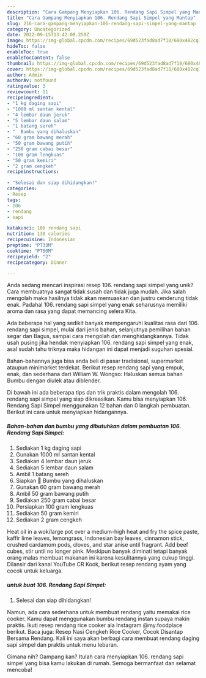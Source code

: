 ```yaml
---
description: "Cara Gampang Menyiapkan 106. Rendang Sapi Simpel yang Mantap"
title: "Cara Gampang Menyiapkan 106. Rendang Sapi Simpel yang Mantap"
slug: 216-cara-gampang-menyiapkan-106-rendang-sapi-simpel-yang-mantap
category: Uncategorized
date: 2022-09-15T13:42:08.259Z
image: https://img-global.cpcdn.com/recipes/69d523fad8ad7f18/680x482cq70/106-rendang-sapi-simpel-foto-resep-utama.jpg
hideToc: false
enableToc: true
enableTocContent: false
thumbnail: https://img-global.cpcdn.com/recipes/69d523fad8ad7f18/680x482cq70/106-rendang-sapi-simpel-foto-resep-utama.jpg
cover: https://img-global.cpcdn.com/recipes/69d523fad8ad7f18/680x482cq70/106-rendang-sapi-simpel-foto-resep-utama.jpg
author: Admin
authorAv: notfound
ratingvalue: 3
reviewcount: 11
recipeingredient:
- "1 kg daging sapi"
- "1000 ml santan kental"
- "4 lembar daun jeruk"
- "5 lembar daun salam"
- "1 batang sereh"
- "  Bumbu yang dihaluskan"
- "60 gram bawang merah"
- "50 gram bawang putih"
- "250 gram cabai besar"
- "100 gram lengkuas"
- "50 gram kemiri"
- "2 gram cengkeh"
recipeinstructions:

- "Selesai dan siap dihidangkan!"
categories:
- Resep
tags:
- 106
- rendang
- sapi

katakunci: 106 rendang sapi 
nutrition: 130 calories
recipecuisine: Indonesian
preptime: "PT33M"
cooktime: "PT60M"
recipeyield: "2"
recipecategory: Dinner

---
```





Anda sedang mencari inspirasi resep 106. rendang sapi simpel yang unik? Cara membuatnya sangat tidak susah dan tidak juga mudah. Jika salah mengolah maka hasilnya tidak akan memuaskan dan justru cenderung tidak enak. Padahal 106. rendang sapi simpel yang enak seharusnya memiliki aroma dan rasa yang dapat memancing selera Kita.





Ada beberapa hal yang sedikit banyak mempengaruhi kualitas rasa dari 106. rendang sapi simpel, mulai dari jenis bahan, selanjutnya pemilihan bahan segar dan Bagus, sampai cara mengolah dan menghidangkannya. Tidak usah pusing jika hendak menyiapkan 106. rendang sapi simpel yang enak,      asal sudah tahu triknya maka hidangan ini dapat menjadi suguhan spesial.














Bahan-bahannya juga bisa anda beli di pasar tradisional, supermarket ataupun minimarket terdekat. Berikut resep rendang sapi yang empuk, enak, dan sederhana dari William W. Wongso: Haluskan semua bahan Bumbu dengan diulek atau diblender.






Di bawah ini ada beberapa tips dan trik praktis dalam mengolah 106. rendang sapi simpel yang siap dikreasikan. Kamu bisa menyiapkan 106. Rendang Sapi Simpel menggunakan 12 bahan dan 0 langkah pembuatan. Berikut ini cara untuk menyiapkan hidangannya.

<!--inarticleads1-->

##### Bahan-bahan dan bumbu yang dibutuhkan dalam pembuatan 106. Rendang Sapi Simpel:

1. Sediakan 1 kg daging sapi
1. Gunakan 1000 ml santan kental
1. Sediakan 4 lembar daun jeruk
1. Sediakan 5 lembar daun salam
1. Ambil 1 batang sereh
1. Siapkan  💜 Bumbu yang dihaluskan
1. Gunakan 60 gram bawang merah
1. Ambil 50 gram bawang putih
1. Sediakan 250 gram cabai besar
1. Persiapkan 100 gram lengkuas
1. Sediakan 50 gram kemiri
1. Sediakan 2 gram cengkeh


Heat oil in a wok/large pot over a medium-high heat and fry the spice paste, kaffir lime leaves, lemongrass, Indonesian bay leaves, cinnamon stick, crushed cardamom pods, cloves, and star anise until fragrant. Add beef cubes, stir until no longer pink. Meskipun banyak diminati tetapi banyak orang malas membuat makanan ini karena kesulitannya yang cukup tinggi. Dilansir dari kanal YouTube CR Kook, berikut resep rendang ayam yang cocok untuk keluarga. 

<!--inarticleads2-->

#####  untuk buat 106. Rendang Sapi Simpel:


1. Selesai dan siap dihidangkan!

Namun, ada cara sederhana untuk membuat rendang yaitu memakai rice cooker. Kamu dapat menggunakan bumbu rendang instan supaya makin praktis. Ikuti resep rendang rice cooker ala Instagram @my.foodplace berikut. Baca juga: Resep Nasi Cengkeh Rice Cooker, Cocok Disantap Bersama Rendang. Kali ini saya akan berbagi cara membuat rendang daging sapi simpel dan praktis untuk menu lebaran. 

Gimana nih? Gampang kan? Itulah cara menyiapkan 106. rendang sapi simpel yang bisa kamu lakukan di rumah. Semoga bermanfaat dan selamat mencoba!
